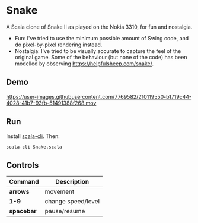 # Snake

A Scala clone of Snake II as played on the Nokia 3310, for fun and nostalgia.
- Fun: I've tried to use the minimum possible amount of Swing code,
  and do pixel-by-pixel rendering instead.
- Nostalgia: I've tried to be visually accurate to capture the feel of
  the original game. Some of the behaviour (but none of the code) has
  been modelled by observing https://helpfulsheep.com/snake/.


## Demo

https://user-images.githubusercontent.com/7769582/210119550-b1719c44-4028-41b7-93fb-51491388f268.mov

## Run

Install [scala-cli](https://scala-cli.virtuslab.org/install).
Then:

```
scala-cli Snake.scala
```

## Controls

| Command      | Description        |
|--------------|--------------------|
| **arrows**   | movement           |
| **1-9**      | change speed/level |
| **spacebar** | pause/resume       |
